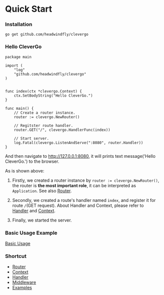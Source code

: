 # Quick Start

### Installation
```
go get github.com/headwindfly/clevergo
```

### Hello CleverGo
```
package main

import (
	"log"
	"github.com/headwindfly/clevergo"
)


func index(ctx *clevergo.Context) {
	ctx.SetBodyString("Hello CleverGo.")
}

func main() {
	// Create a router instance.
	router := clevergo.NewRouter()

	// Regitster route handler.
	router.GET("/", clevergo.HandlerFunc(index))

	// Start server.
	log.Fatal(clevergo.ListenAndServe(":8080", router.Handler))
}
```
And then navigate to http://127.0.0.1:8080, it will prints text message('Hello CleverGo.') to the browser.

As is shown above:

1. Firstly, we created a router instance by `router := clevergo.NewRouter()`,
the router is **the most important role**, it can be interpreted as `Application`.
See also [Router](router.md).

2. Secondly, we created a route's handler named `index`, and register it for route `/`(GET request).
About Handler and Context, please refer to [Handler](handler.md) and [Context](context.md).

3. Finally, we started the server.

### Basic Usage Example
[Basic Usage](/examples/basic)

### Shortcut
- [Router](router.md)
- [Context](context.md)
- [Handler](handler.md)
- [Middleware](middleware.md)
- [Examples](/examples)